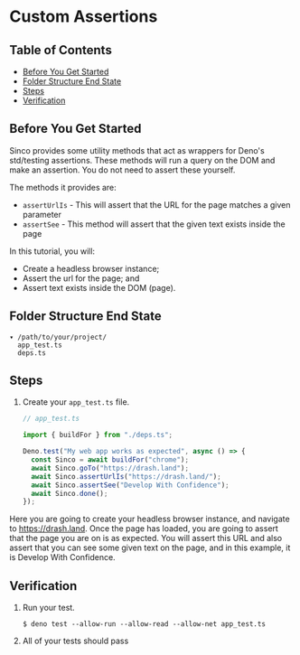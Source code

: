 # Custom Assertions

## Table of Contents

- [Before You Get Started](#before-you-get-started)
- [Folder Structure End State](#folder-structure-end-state)
- [Steps](#steps)
- [Verification](#verification)

## Before You Get Started

Sinco provides some utility methods that act as wrappers for Deno's std/testing
assertions. These methods will run a query on the DOM and make an assertion. You
do not need to assert these yourself.

The methods it provides are:

- `assertUrlIs` - This will assert that the URL for the page matches a given
  parameter
- `assertSee` - This method will assert that the given text exists inside the
  page

In this tutorial, you will:

- Create a headless browser instance;
- Assert the url for the page; and
- Assert text exists inside the DOM (page).

## Folder Structure End State

```text
▾ /path/to/your/project/
  app_test.ts
  deps.ts
```

## Steps

1. Create your `app_test.ts` file.

    ```typescript
    // app_test.ts

    import { buildFor } from "./deps.ts";

    Deno.test("My web app works as expected", async () => {
      const Sinco = await buildFor("chrome");
      await Sinco.goTo("https://drash.land");
      await Sinco.assertUrlIs("https://drash.land/");
      await Sinco.assertSee("Develop With Confidence");
      await Sinco.done();
    });
    ```

Here you are going to create your headless browser instance, and navigate to
https://drash.land. Once the page has loaded, you are going to assert that the
page you are on is as expected. You will assert this URL and also assert that
you can see some given text on the page, and in this example, it is Develop With
Confidence.

## Verification

1. Run your test.

    ```shell
    $ deno test --allow-run --allow-read --allow-net app_test.ts
    ```

2. All of your tests should pass
